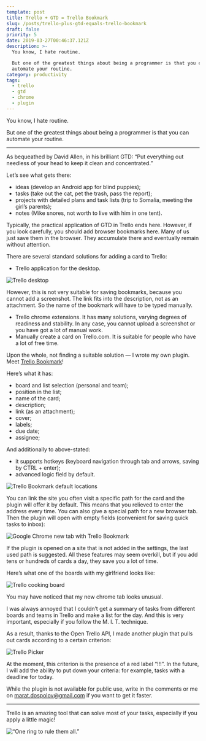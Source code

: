 ```yaml
---
template: post
title: Trello + GTD = Trello Bookmark
slug: /posts/trello-plus-gtd-equals-trello-bookmark
draft: false
priority: 5
date: 2019-03-27T00:46:37.121Z
description: >-
  You know, I hate routine.

  But one of the greatest things about being a programmer is that you can
  automate your routine.
category: productivity
tags:
  - trello
  - gtd
  - chrome
  - plugin
---
```


You know, I hate routine.

But one of the greatest things about being a programmer is that you can automate your routine.

---

As bequeathed by David Allen, in his brilliant GTD: “Put everything out needless of your head to keep it clean and concentrated.”

Let’s see what gets there:

- ideas (develop an Android app for blind puppies);
- tasks (take out the cat, pet the trash, pass the report);
- projects with detailed plans and task lists (trip to Somalia, meeting the girl’s parents);
- notes (Mike snores, not worth to live with him in one tent).

Typically, the practical application of GTD in Trello ends here. However, if you look carefully, you should add browser bookmarks here. Many of us just save them in the browser. They accumulate there and eventually remain without attention.

There are several standard solutions for adding a card to Trello:

- Trello application for the desktop.

![Trello desktop](/media/trello-gtd/01.png 'Trello desktop')

However, this is not very suitable for saving bookmarks, because you cannot add a screenshot. The link fits into the description, not as an attachment. So the name of the bookmark will have to be typed manually.

- Trello chrome extensions. It has many solutions, varying degrees of readiness and stability. In any case, you cannot upload a screenshot or you have got a lot of manual work.
- Manually create a card on Trello.com. It is suitable for people who have a lot of free time.

Upon the whole, not finding a suitable solution — I wrote my own plugin. Meet [Trello Bookmark](https://chrome.google.com/webstore/detail/trello-bookmark/ephoopolmejjnjkbbdcfgoohokhnekca)!

Here’s what it has:

- board and list selection (personal and team);
- position in the list;
- name of the card;
- description;
- link (as an attachment);
- cover;
- labels;
- due date;
- assignee;

And additionally to above-stated:

- it supports hotkeys (keyboard navigation through tab and arrows, saving by CTRL + enter);
- advanced logic field by default.

![Trello Bookmark default locations](/media/trello-gtd/02.png 'Trello Bookmark default locations')

You can link the site you often visit a specific path for the card and the plugin will offer it by default. This means that you relieved to enter the address every time. You can also give a special path for a new browser tab. Then the plugin will open with empty fields (convenient for saving quick tasks to inbox):

![Google Chrome new tab with Trello Bookmark](/media/trello-gtd/03.png 'Google Chrome new tab with Trello Bookmark')

If the plugin is opened on a site that is not added in the settings, the last used path is suggested. All these features may seem overkill, but if you add tens or hundreds of cards a day, they save you a lot of time.

Here’s what one of the boards with my girlfriend looks like:

![Trello cooking board](/media/trello-gtd/04.png 'Trello cooking board')

You may have noticed that my new chrome tab looks unusual.

I was always annoyed that I couldn’t get a summary of tasks from different boards and teams in Trello and make a list for the day. And this is very important, especially if you follow the M. I. T. technique.

As a result, thanks to the Open Trello API, I made another plugin that pulls out cards according to a certain criterion:

![Trello Picker](/media/trello-gtd/05.png 'Trello Picker')

At the moment, this criterion is the presence of a red label “!!!”. In the future, I will add the ability to put down your criteria: for example, tasks with a deadline for today.

While the plugin is not available for public use, write in the comments or me on marat.dospolov@gmail.com if you want to get it faster.

---

Trello is an amazing tool that can solve most of your tasks, especially if you apply a little magic!

![“One ring to rule them all.”](/media/trello-gtd/06.png '“One ring to rule them all.”')
